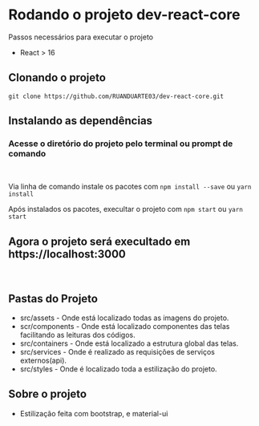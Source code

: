 # Rodando o projeto dev-react-core

Passos necessários para executar o projeto

* React > 16

## Clonando o projeto

`git clone https://github.com/RUANDUARTE03/dev-react-core.git`

## Instalando as dependências

### Acesse o diretório do projeto pelo terminal ou prompt de comando
<br>

Via linha de comando instale os pacotes com
`npm install --save` ou `yarn install`
<br>

Após instalados os pacotes, execultar o projeto com `npm start` ou `yarn start`

## Agora o projeto será execultado em https://localhost:3000
<br>

## Pastas do Projeto
- src/assets - Onde está localizado todas as imagens do projeto.
- scr/components - Onde está localizado componentes das telas facilitando as leituras dos códigos.
- src/containers - Onde está localizado a estrutura global das telas.
- src/services - Onde é realizado as requisições de serviços externos(api).
- src/styles - Onde é localizado toda a estilização do projeto.

## Sobre o projeto
- Estilização feita com bootstrap, e material-ui